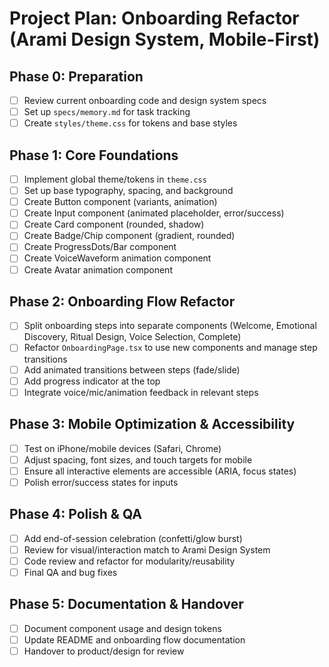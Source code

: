 # Project Plan: Onboarding Refactor (Arami Design System, Mobile-First)

## Phase 0: Preparation
- [ ] Review current onboarding code and design system specs
- [ ] Set up `specs/memory.md` for task tracking
- [ ] Create `styles/theme.css` for tokens and base styles

## Phase 1: Core Foundations
- [ ] Implement global theme/tokens in `theme.css`
- [ ] Set up base typography, spacing, and background
- [ ] Create Button component (variants, animation)
- [ ] Create Input component (animated placeholder, error/success)
- [ ] Create Card component (rounded, shadow)
- [ ] Create Badge/Chip component (gradient, rounded)
- [ ] Create ProgressDots/Bar component
- [ ] Create VoiceWaveform animation component
- [ ] Create Avatar animation component

## Phase 2: Onboarding Flow Refactor
- [ ] Split onboarding steps into separate components (Welcome, Emotional Discovery, Ritual Design, Voice Selection, Complete)
- [ ] Refactor `OnboardingPage.tsx` to use new components and manage step transitions
- [ ] Add animated transitions between steps (fade/slide)
- [ ] Add progress indicator at the top
- [ ] Integrate voice/mic/animation feedback in relevant steps

## Phase 3: Mobile Optimization & Accessibility
- [ ] Test on iPhone/mobile devices (Safari, Chrome)
- [ ] Adjust spacing, font sizes, and touch targets for mobile
- [ ] Ensure all interactive elements are accessible (ARIA, focus states)
- [ ] Polish error/success states for inputs

## Phase 4: Polish & QA
- [ ] Add end-of-session celebration (confetti/glow burst)
- [ ] Review for visual/interaction match to Arami Design System
- [ ] Code review and refactor for modularity/reusability
- [ ] Final QA and bug fixes

## Phase 5: Documentation & Handover
- [ ] Document component usage and design tokens
- [ ] Update README and onboarding flow documentation
- [ ] Handover to product/design for review 